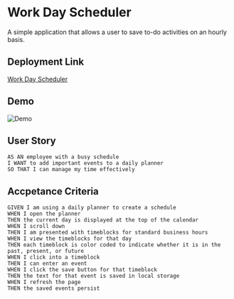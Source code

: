 # Work Day Scheduler
A simple application that allows a user to save to-do activities on an hourly basis. 

## Deployment Link
[Work Day Scheduler](https://mwansamwango.github.io/work-day-scheduler/)

## Demo
![Demo](https://www.github.com/MwansaMwango/work-day-scheduler/work-day-scheduler.gif)

## User Story
```
AS AN employee with a busy schedule
I WANT to add important events to a daily planner
SO THAT I can manage my time effectively
```

## Accpetance Criteria
```
GIVEN I am using a daily planner to create a schedule
WHEN I open the planner
THEN the current day is displayed at the top of the calendar
WHEN I scroll down
THEN I am presented with timeblocks for standard business hours
WHEN I view the timeblocks for that day
THEN each timeblock is color coded to indicate whether it is in the past, present, or future
WHEN I click into a timeblock
THEN I can enter an event
WHEN I click the save button for that timeblock
THEN the text for that event is saved in local storage
WHEN I refresh the page
THEN the saved events persist
```
